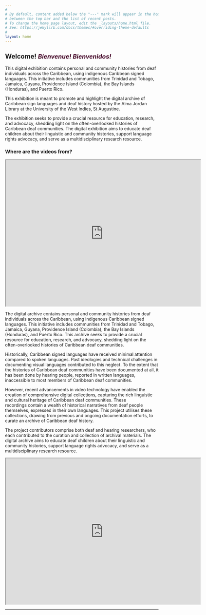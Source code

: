 ```yaml
---
#
# By default, content added below the "---" mark will appear in the home page
# between the top bar and the list of recent posts.
# To change the home page layout, edit the _layouts/home.html file.
# See: https://jekyllrb.com/docs/themes/#overriding-theme-defaults
#
layout: home
---
```


## Welcome! <span style="color:#440027;font-size:20px"><em>Bienvenue! Bienvenidos!</em></span>

This digital exhibition contains personal and community histories from deaf individuals across the Caribbean, using indigenous Caribbean signed languages. This initiative includes communities from Trinidad and Tobago, Jamaica, Guyana, Providence Island (Colombia), the Bay Islands (Honduras), and Puerto Rico. 

This exhibition is meant to promote and highlight the digital archive of Caribbean sign languages and deaf history hosted by the Alma Jordan Library at the University of the West Indies, St Augustine. 

The exhibition seeks to provide a crucial resource for education, research, and advocacy, shedding light on the often-overlooked histories of Caribbean deaf communities. The digital exhibition aims to educate deaf children about their linguistic and community histories, support language rights advocacy, and serve as a multidisciplinary research resource.



### Where are the videos from?
<iframe src="https://www.google.com/maps/d/u/0/embed?mid=14b_wzBCeOIY41X7UTSdZZhlIa5fxXOA&ehbc=2E312F&noprof=1" width="640" height="480"></iframe>


The digital archive contains personal and community histories from deaf individuals across the Caribbean, using indigenous Caribbean signed languages. This initiative includes communities from Trinidad and Tobago, Jamaica, Guyana, Providence Island (Colombia), the Bay Islands (Honduras), and Puerto Rico. This archive seeks to provide a crucial resource for education, research, and advocacy, shedding light on the often-overlooked histories of Caribbean deaf communities.

Historically, Caribbean signed languages have received minimal attention compared to spoken languages. Past ideologies and technical challenges in documenting visual languages contributed to this neglect. To the extent that the histories of Caribbean deaf communities have been documented at all, it has been done by hearing people, reported in written languages, inaccessible to most members of Caribbean deaf communities. 

However, recent advancements in video technology have enabled the creation of comprehensive digital collections, capturing the rich linguistic and cultural heritage of Caribbean deaf communities. These recordings contain a wealth of historical narratives from deaf people themselves, expressed in their own languages. This project utilises these collections, drawing from previous and ongoing documentation efforts, to curate an archive of Caribbean deaf history. 

The project contributors comprise both deaf and hearing researchers, who each contributed to the curation and collection of archival materials. The digital archive aims to educate deaf children about their linguistic and community histories, support language rights advocacy, and serve as a multidisciplinary research resource.

<iframe src="https://www.google.com/maps/d/u/0/embed?mid=14b_wzBCeOIY41X7UTSdZZhlIa5fxXOA&ehbc=2E312F&noprof=1" width="640" height="480"></iframe>


---



